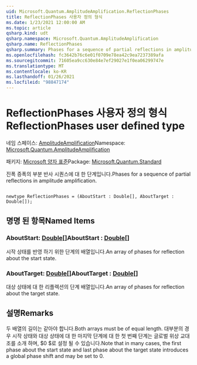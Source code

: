 ```yaml
---
uid: Microsoft.Quantum.AmplitudeAmplification.ReflectionPhases
title: ReflectionPhases 사용자 정의 형식
ms.date: 1/23/2021 12:00:00 AM
ms.topic: article
qsharp.kind: udt
qsharp.namespace: Microsoft.Quantum.AmplitudeAmplification
qsharp.name: ReflectionPhases
qsharp.summary: Phases for a sequence of partial reflections in amplitude amplification.
ms.openlocfilehash: fc3642b76c6e01f0709e78ea42c9ea7237389afa
ms.sourcegitcommit: 71605ea9cc630e84e7ef29027e1f0ea06299747e
ms.translationtype: MT
ms.contentlocale: ko-KR
ms.lasthandoff: 01/26/2021
ms.locfileid: "98847174"
---
```

# <a name="reflectionphases-user-defined-type"></a><span data-ttu-id="a2775-102">ReflectionPhases 사용자 정의 형식</span><span class="sxs-lookup"><span data-stu-id="a2775-102">ReflectionPhases user defined type</span></span>

<span data-ttu-id="a2775-103">네임 스페이스: [AmplitudeAmplification](xref:Microsoft.Quantum.AmplitudeAmplification)</span><span class="sxs-lookup"><span data-stu-id="a2775-103">Namespace: [Microsoft.Quantum.AmplitudeAmplification](xref:Microsoft.Quantum.AmplitudeAmplification)</span></span>

<span data-ttu-id="a2775-104">패키지: [Microsoft 양자 표준](https://nuget.org/packages/Microsoft.Quantum.Standard)</span><span class="sxs-lookup"><span data-stu-id="a2775-104">Package: [Microsoft.Quantum.Standard](https://nuget.org/packages/Microsoft.Quantum.Standard)</span></span>


<span data-ttu-id="a2775-105">진폭 증폭의 부분 반사 시퀀스에 대 한 단계입니다.</span><span class="sxs-lookup"><span data-stu-id="a2775-105">Phases for a sequence of partial reflections in amplitude amplification.</span></span>

```qsharp

newtype ReflectionPhases = (AboutStart : Double[], AboutTarget : Double[]);
```



## <a name="named-items"></a><span data-ttu-id="a2775-106">명명 된 항목</span><span class="sxs-lookup"><span data-stu-id="a2775-106">Named Items</span></span>

### <a name="aboutstart--double"></a><span data-ttu-id="a2775-107">AboutStart: [Double](xref:microsoft.quantum.lang-ref.double)[]</span><span class="sxs-lookup"><span data-stu-id="a2775-107">AboutStart : [Double](xref:microsoft.quantum.lang-ref.double)[]</span></span>

<span data-ttu-id="a2775-108">시작 상태를 반영 하기 위한 단계의 배열입니다.</span><span class="sxs-lookup"><span data-stu-id="a2775-108">An array of phases for reflection about the start state.</span></span>
### <a name="abouttarget--double"></a><span data-ttu-id="a2775-109">AboutTarget: [Double](xref:microsoft.quantum.lang-ref.double)[]</span><span class="sxs-lookup"><span data-stu-id="a2775-109">AboutTarget : [Double](xref:microsoft.quantum.lang-ref.double)[]</span></span>

<span data-ttu-id="a2775-110">대상 상태에 대 한 리플렉션의 단계 배열입니다.</span><span class="sxs-lookup"><span data-stu-id="a2775-110">An array of phases for reflection about the target state.</span></span>

## <a name="remarks"></a><span data-ttu-id="a2775-111">설명</span><span class="sxs-lookup"><span data-stu-id="a2775-111">Remarks</span></span>

<span data-ttu-id="a2775-112">두 배열의 길이는 같아야 합니다.</span><span class="sxs-lookup"><span data-stu-id="a2775-112">Both arrays must be of equal length.</span></span> <span data-ttu-id="a2775-113">대부분의 경우 시작 상태와 대상 상태에 대 한 마지막 단계에 대 한 첫 번째 단계는 글로벌 위상 교대조를 소개 하며, $0 $로 설정 될 수 있습니다.</span><span class="sxs-lookup"><span data-stu-id="a2775-113">Note that in many cases, the first phase about the start state and last phase about the target state introduces a global phase shift and may be set to $0$.</span></span>